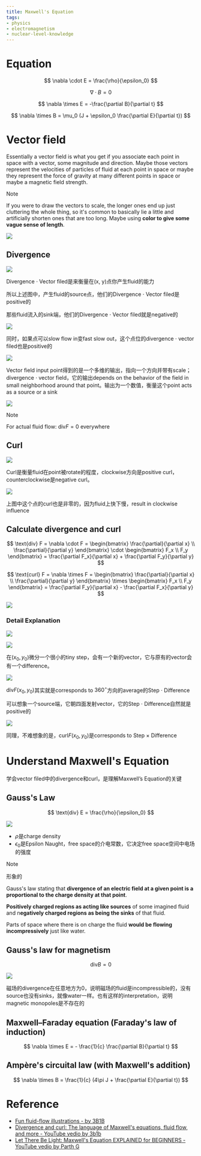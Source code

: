 ```yaml
---
title: Maxwell's Equation
tags:
- physics
- electromagnetism
- nuclear-level-knowledge
---
```


# Equation


$$
\nabla \cdot E = \frac{\rho}{\epsilon_0}
$$

$$
\nabla \cdot B = 0
$$

$$
\nabla \times E = -\frac{\partial B}{\partial t}
$$

$$
\nabla \times B = \mu_0 (J + \epsilon_0 \frac{\partial E}{\partial t})
$$

# Vector field

Essentially a vector field is what you get if you associate each point in space with a vector, some magnitude and direction. Maybe those vectors represent the velocities of particles of fluid at each point in space or maybe they represent the force of gravity at many different points in space or maybe a magnetic field strength.

> [!note] 
>  If you were to draw the vectors to scale, the longer ones end up just cluttering the whole thing, so it's common to basically lie a little and artificially shorten ones that are too long. Maybe using **color to give some vague sense of length**.

![](Physics/Electromagnetism/attachments/Pasted%20image%2020230411151612.png)

## Divergence

![](Physics/Electromagnetism/attachments/my-life.gif)

Divergence $\cdot$ Vector filed是来衡量在(x, y)点你产生fluid的能力

所以上述图中，产生fluid的source点，他们的Divergence $\cdot$ Vector filed是positive的

那些fluid流入的sink端，他们的Divergence $\cdot$ Vector filed就是negative的

![](Physics/Electromagnetism/attachments/Pasted%20image%2020230411155711.png)

同时，如果点可以slow flow in变fast slow out，这个点位的divergence $\cdot$ vector filed也是positive的

![](Physics/Electromagnetism/attachments/my-life%201.gif)

Vector field input point得到的是一个多维的输出，指向一个方向并带有scale；divergence $\cdot$ vector field，它的输出depends on the behavior of the field in small neighborhood around that point。输出为一个数值，衡量这个point acts as a source or a sink

![](Physics/Electromagnetism/attachments/Pasted%20image%2020230411161346.png)

> [!note] 
>  For actual fluid flow: $\text{div} F = 0$ everywhere

## Curl

![](Physics/Electromagnetism/attachments/output%202.gif)

Curl是衡量fluid在point被rotate的程度，clockwise方向是positive curl，counterclockwise是negative curl。

![](Physics/Electromagnetism/attachments/curl.gif)

上图中这个点的curl也是非零的，因为fluid上快下慢，result in clockwise influence

## Calculate divergence and curl

$$
\text{div} F = \nabla \cdot F = 
\begin{bmatrix}
\frac{\partial}{\partial x} \\
\frac{\partial}{\partial y}
\end{bmatrix} \cdot
\begin{bmatrix}
F_x \\
F_y
\end{bmatrix} = \frac{\partial F_x}{\partial x} + \frac{\partial F_y}{\partial y}
$$

$$
\text{curl} F = \nabla \times F = 
\begin{bmatrix}
\frac{\partial}{\partial x} \\
\frac{\partial}{\partial y}
\end{bmatrix} \times
\begin{bmatrix}
F_x \\
F_y
\end{bmatrix}
= \frac{\partial F_y}{\partial x} - \frac{\partial F_x}{\partial y}
$$

![](Physics/Electromagnetism/attachments/calculation_result.gif)

### Detail Explanation

![](Physics/Electromagnetism/attachments/Pasted%20image%2020230412144351.png)

![](Physics/Electromagnetism/attachments/Pasted%20image%2020230412144501.png)

在$(x_0, y_0)$微分一个很小的tiny step，会有一个新的vector，它与原有的vector会有一个difference。

![](Physics/Electromagnetism/attachments/div.gif)

$\text{div} F(x_0, y_0)$其实就是corresponds to $360^\circ$方向的average的Step $\cdot$ Difference

可以想象一个source端，它朝四面发射vector，它的Step $\cdot$ Difference自然就是positive的

![](Physics/Electromagnetism/attachments/Pasted%20image%2020230412145732.png)

同理，不难想象的是，$\text{curl} F(x_0, y_0)$是corresponds to Step $\times$ Difference

# Understand Maxwell's Equation

学会vector filed中的divergence和curl，是理解Maxwell’s Equation的关键

## Gauss's Law

$$
\text{div} E = \frac{\rho}{\epsilon_0}
$$


![](Physics/Electromagnetism/attachments/Pasted%20image%2020230411163735.png)

* $\rho$是charge density
* $\epsilon_0$是Epsilon Naught，free space的介电常数，它决定free space空间中电场的强度

> [!note] 
> 形象的
> 
> Gauss's law stating that **divergence of an electric field at a given point is a proportional to the charge density at that point**. 
> 
> **Positively charged regions as acting like sources** of some imagined fluid and n**egatively charged regions as being the sinks** of that fluid.
> 
> Parts of space where there is on charge the fluid **would be flowing incompressively** just like water.


## Gauss's law for magnetism

$$
\text{div} B = 0
$$

![](Physics/Electromagnetism/attachments/Pasted%20image%2020230411165048.png)

磁场的divergence在任意地方为0，说明磁场的fluid是incompressible的，没有source也没有sinks，就像water一样。也有这样的interpretation，说明magnetic monopoles是不存在的

## Maxwell–Faraday equation (Faraday's law of induction)

$$
\nabla \times E = - \frac{1}{c} \frac{\partial B}{\partial t}
$$

## Ampère's circuital law (with Maxwell's addition)

$$
\nabla \times B = \frac{1}{c} (4\pi J + \frac{\partial E}{\partial t})
$$


# Reference

* [Fun fluid-flow illustrations - by 3B1B](https://anvaka.github.io/fieldplay/?cx=0&cy=0&w=8.5398&h=8.5398&dt=0.01&fo=0.998&dp=0.009&cm=1&vf=%2F%2F%20p.x%20and%20p.y%20are%20current%20coordinates%0A%2F%2F%20v.x%20and%20v.y%20is%20a%20velocity%20at%20point%20p%0Avec2%20get_velocity%28vec2%20p%29%20%7B%0A%20%20vec2%20v%20%3D%20vec2%280.%2C%200.%29%3B%0A%0A%20%20%2F%2F%20change%20this%20to%20get%20a%20new%20vector%20field%0A%20%20v.x%20%3D%20p.y%3B%0A%20%20v.y%20%3D%20%28max%28cos%28sin%28p.y%29%29%2Csin%28p.y%29%2Fp.y%29%2Bp.y%29%3B%0A%0A%20%20return%20v%3B%0A%7D&code=%2F%2F%20p.x%20and%20p.y%20are%20current%20coordinates%0A%2F%2F%20v.x%20and%20v.y%20is%20a%20velocity%20at%20point%20p%0Avec2%20get_velocity%28vec2%20p%29%20%7B%0A%20%20vec2%20v%20%3D%20vec2%280.%2C%200.%29%3B%0A%0A%20%20%2F%2F%20change%20this%20to%20get%20a%20new%20vector%20field%0A%20%20v.x%20%3D%20%28max%28p.x%2Cp.y%29%2Bmax%28p.y%2Cp.x%29%29%3B%0A%20%20v.y%20%3D%20p.y%3B%0A%0A%20%20return%20v%3B%0A%7D)
* [Divergence and curl: The language of Maxwell's equations, fluid flow, and more - YouTube vedio by 3b1b](https://www.youtube.com/watch?v=rB83DpBJQsE)
* [Let There Be Light: Maxwell's Equation EXPLAINED for BEGINNERS - YouTube vedio by Parth G](https://www.youtube.com/watch?v=0jW74lrpeM0)